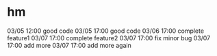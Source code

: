# hm
03/05 12:00 good code
03/05 17:00 good code
03/06 17:00 complete feature1
03/07 17:00 complete feature2
03/07 17:00 fix minor bug
03/07 17:00 add more
03/07 17:00 add more again
